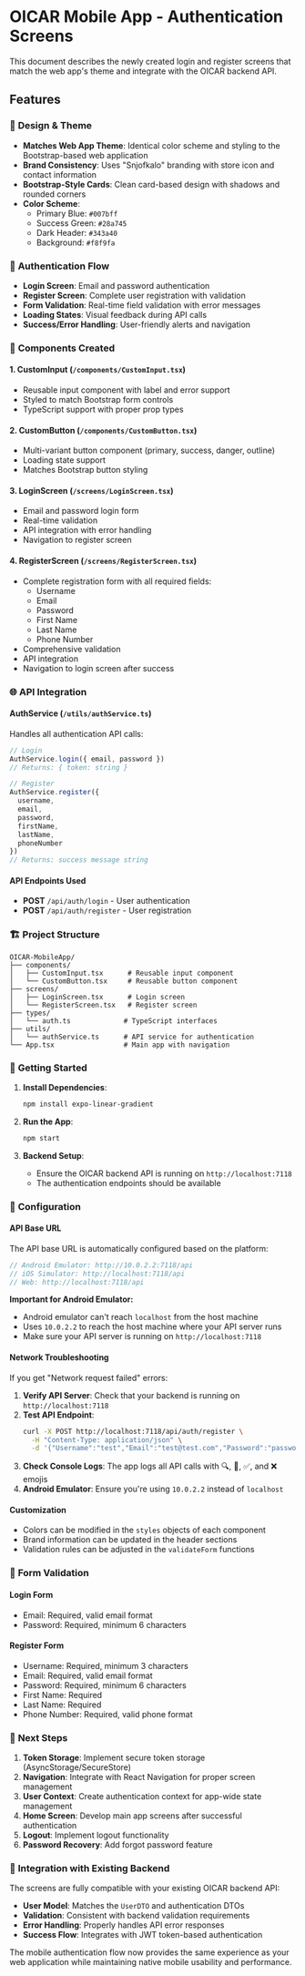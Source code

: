 # OICAR Mobile App - Authentication Screens

This document describes the newly created login and register screens that match the web app's theme and integrate with the OICAR backend API.

## Features

### 🎨 **Design & Theme**
- **Matches Web App Theme**: Identical color scheme and styling to the Bootstrap-based web application
- **Brand Consistency**: Uses "Snjofkalo" branding with store icon and contact information
- **Bootstrap-Style Cards**: Clean card-based design with shadows and rounded corners
- **Color Scheme**: 
  - Primary Blue: `#007bff`
  - Success Green: `#28a745` 
  - Dark Header: `#343a40`
  - Background: `#f8f9fa`

### 🔐 **Authentication Flow**
- **Login Screen**: Email and password authentication
- **Register Screen**: Complete user registration with validation
- **Form Validation**: Real-time field validation with error messages
- **Loading States**: Visual feedback during API calls
- **Success/Error Handling**: User-friendly alerts and navigation

### 📱 **Components Created**

#### 1. **CustomInput** (`/components/CustomInput.tsx`)
- Reusable input component with label and error support
- Styled to match Bootstrap form controls
- TypeScript support with proper prop types

#### 2. **CustomButton** (`/components/CustomButton.tsx`)
- Multi-variant button component (primary, success, danger, outline)
- Loading state support
- Matches Bootstrap button styling

#### 3. **LoginScreen** (`/screens/LoginScreen.tsx`)
- Email and password login form
- Real-time validation
- API integration with error handling
- Navigation to register screen

#### 4. **RegisterScreen** (`/screens/RegisterScreen.tsx`)
- Complete registration form with all required fields:
  - Username
  - Email
  - Password
  - First Name
  - Last Name
  - Phone Number
- Comprehensive validation
- API integration
- Navigation to login screen after success

### 🌐 **API Integration**

#### **AuthService** (`/utils/authService.ts`)
Handles all authentication API calls:

```typescript
// Login
AuthService.login({ email, password })
// Returns: { token: string }

// Register  
AuthService.register({
  username,
  email, 
  password,
  firstName,
  lastName,
  phoneNumber
})
// Returns: success message string
```

#### **API Endpoints Used**
- **POST** `/api/auth/login` - User authentication
- **POST** `/api/auth/register` - User registration

### 🏗️ **Project Structure**

```
OICAR-MobileApp/
├── components/
│   ├── CustomInput.tsx      # Reusable input component
│   └── CustomButton.tsx     # Reusable button component
├── screens/
│   ├── LoginScreen.tsx      # Login screen
│   └── RegisterScreen.tsx   # Register screen
├── types/
│   └── auth.ts             # TypeScript interfaces
├── utils/
│   └── authService.ts      # API service for authentication
└── App.tsx                 # Main app with navigation
```

### 🚀 **Getting Started**

1. **Install Dependencies**:
   ```bash
   npm install expo-linear-gradient
   ```

2. **Run the App**:
   ```bash
   npm start
   ```

3. **Backend Setup**: 
   - Ensure the OICAR backend API is running on `http://localhost:7118`
   - The authentication endpoints should be available

### 🔧 **Configuration**

#### **API Base URL**
The API base URL is automatically configured based on the platform:

```typescript
// Android Emulator: http://10.0.2.2:7118/api
// iOS Simulator: http://localhost:7118/api  
// Web: http://localhost:7118/api
```

**Important for Android Emulator:**
- Android emulator can't reach `localhost` from the host machine
- Uses `10.0.2.2` to reach the host machine where your API server runs
- Make sure your API server is running on `http://localhost:7118`

#### **Network Troubleshooting**
If you get "Network request failed" errors:

1. **Verify API Server**: Check that your backend is running on `http://localhost:7118`
2. **Test API Endpoint**: 
   ```bash
   curl -X POST http://localhost:7118/api/auth/register \
     -H "Content-Type: application/json" \
     -d '{"Username":"test","Email":"test@test.com","Password":"password","FirstName":"Test","LastName":"User","PhoneNumber":"123456789"}'
   ```
3. **Check Console Logs**: The app logs all API calls with 🔍, 📡, ✅, and ❌ emojis
4. **Android Emulator**: Ensure you're using `10.0.2.2` instead of `localhost`

#### **Customization**
- Colors can be modified in the `styles` objects of each component
- Brand information can be updated in the header sections
- Validation rules can be adjusted in the `validateForm` functions

### 📝 **Form Validation**

#### **Login Form**
- Email: Required, valid email format
- Password: Required, minimum 6 characters

#### **Register Form**
- Username: Required, minimum 3 characters
- Email: Required, valid email format
- Password: Required, minimum 6 characters
- First Name: Required
- Last Name: Required
- Phone Number: Required, valid phone format

### 🎯 **Next Steps**

1. **Token Storage**: Implement secure token storage (AsyncStorage/SecureStore)
2. **Navigation**: Integrate with React Navigation for proper screen management
3. **User Context**: Create authentication context for app-wide state management
4. **Home Screen**: Develop main app screens after successful authentication
5. **Logout**: Implement logout functionality
6. **Password Recovery**: Add forgot password feature

### 🔗 **Integration with Existing Backend**

The screens are fully compatible with your existing OICAR backend API:

- **User Model**: Matches the `UserDTO` and authentication DTOs
- **Validation**: Consistent with backend validation requirements  
- **Error Handling**: Properly handles API error responses
- **Success Flow**: Integrates with JWT token-based authentication

The mobile authentication flow now provides the same experience as your web application while maintaining native mobile usability and performance. 
